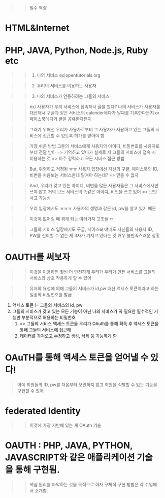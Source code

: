 >> 필수 역량

# HTML&Internet 

# PHP, JAVA, Python, Node.js, Ruby etc

>> 1) 나의 서비스 ex)opentutorials.org

>> 2) 우리의 서비스를 이용하는 사용자

>> 3) 나의 서비스가 연동하려는 그들의 서비스

>> ex) 사용자가 우리 서비스에 접속해서 글을 썼다? 
>> 나의 서비스가 사용자를 대신해서 구글과 같은 서비스의 calender에다가 날짜를 기록한다든지 
>>or 페이스북에다가 글을 공유한다든지

>> 그러기 위해선 우리가 사용자로부터 그 사용자가 사용하고 있는 그들의 서비스에 접근할 수 있도록 허가를 받아야 함

>> 가장 쉬운 방법 
>> 그들의 서비스에게 사용자의 아이디, 비밀번호를 사용자로부터 전달 받아 => 기억하고 있다가
>> 실제로 저 그들의 서비스에 접속 시 이용하는 것
>> => 아주 강력하고 모든 서비스 접근 방법

>> But, 위험하고 걱정됨 ㅠㅠ
>> 사용자 입장에선 자신의 구글, 페이스북의 ID, 비번을 
>> 처음보는 서비스한테 맡겨야 하는데? => 믿을 수 없지

>> And, 우리가 갖고 있는 아이디, 비번을 많은 사용자들은 그 서비스에서만 쓰지 않고 거의 모든 서비스의 똑같은 아이디, 비번을 쓰고 있어 => 보안 사고 가능성

>> 우리 입장에서도 ㅠㅠㅠ 
>> 사용자의 생명과 같은 id, pw을 알고 있기 때문

>> 이것이 없어질 때 겪게 되는 여러가지 고초들 ㅠ

>> 그들의 서비스 입장에서도 구글, 페이스북 얘네도 자신들의 사용자 ID, PW를 신뢰할 수 없는 제 3자가 가지고 있다는 것 
>> 매우 불만족스러운 상황 

# OAUTH를 써보자 

>> 이것을 이용하면 훨씬 더 안전하게 우리가
>> 우리가 만든 서비스를 그들의 서비스와 상호 작용하게 할 수 있어

>> 유저의 요청에 의해 그들의 서비스가 id,pw 대신 
>> 액세스 토큰이라고 하는 일종의 비밀번호를 발급

1. 액세스 토큰 != 그들의 서비스의 id, pw
2. 그들의 서비스가 갖고 있는 모든 기능이 아닌 나의 서비스가 꼭 필요한 필수적인 기능만 부분적으로 허용하는 비밀번호 
    1. => 그들의 서비스 액세스 토큰을 우리가 OAuth를 통해 획득 후 액세스 토큰을 통해 그들의 서비스에 접근해 
    2. 데이터를 가져오고 수정하고 생성, 삭제 등 가능하게 함
# OAuTH를 통해 액세스 토큰을 얻어낼 수 있다!

> 아예 회원들의 ID, pw를 처음부터 보관하지 않고 회원을 식별할 수 있는 기능을 구현할 수 있어

# federated Identity
>> 이것에 가장 기반해 있는 게 OAuth 기술

# OAUTH : PHP, JAVA, PYTHON, JAVASCRIPT와 같은 애플리케이션 기술을 통해 구현됨.

>> 핵심 원리를 파악하는 것을 목적으로 하자 
>> 구체적 구현 방법은 각 수업에서 소개함.






